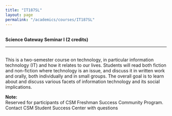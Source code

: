 ```yaml
---
title: "IT187SL"
layout: page
permalink: "/academics/courses/IT187SL"
---
```




\
**Science Gateway Seminar I (2 credits)**

---

\
This is a two-semester course on technology, in particular information technology (IT) and how it relates to our lives. Students will read both fiction and non-fiction where technology is an issue, and discuss it in written work and orally, both individually and in small groups. The overall goal is to learn about and discuss various facets of information technology and its social implications.

**Note:**
\
Reserved for participants of CSM Freshman Success Community Program. Contact CSM Student Success Center with questions
